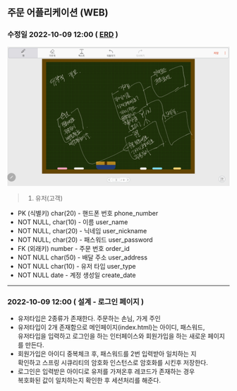 ## 주문 어플리케이션 (WEB)

### 수정일 2022-10-09 12:00 ( <u>ERD</u> )

![ERD](./img/러프%20ERD.jpg)
> 1. 유저(고객)
- PK (식별키) char(20) - 핸드폰 번호 phone_number
- NOT NULL, char(10) - 이름 user_name
- NOT NULL, char(20) - 닉네임 user_nickname
- NOT NULL, char(20) - 패스워드 user_password
- FK (외래키) number - 주문 번호 order_id
- NOT NULL char(50) - 배달 주소 user_address
- NOT NULL char(10) - 유저 타입 user_type
- NOT NULL date - 계정 생성일 create_date

<hr>

### 2022-10-09 12:00 ( 설계 - 로그인 페이지 )
- 유저타입은 2종류가 존재한다. 주문하는 손님, 가게 주인
- 유저타입이 2개 존재함으로 메인페이지(index.html)는 아이디, 패스워드,  
  유저타입을 입력하고 로그인을 하는 인터페이스와 회원가입을 하는 새로운 페이지를 만든다.
- 회원가입은 아이디 중복체크 후, 패스워드를 2번 입력받아 일치하는 지  
  확인하고 스프링 시큐리티의 암호화 인스턴스로 암호화를 시킨후 저장한다.
- 로그인은 입력받은 아이디로 유저를 가져온후 레코드가 존재하는 경우  
  복호화된 값이 일치하는지 확인한 후 세션처리를 해준다.
